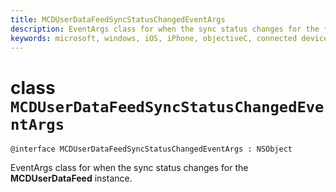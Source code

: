 ```yaml
---
title: MCDUserDataFeedSyncStatusChangedEventArgs
description: EventArgs class for when the sync status changes for the **MCDUserDataFeed** instance.
keywords: microsoft, windows, iOS, iPhone, objectiveC, connected devices, Project Rome
---
```


# class `MCDUserDataFeedSyncStatusChangedEventArgs` 

```
@interface MCDUserDataFeedSyncStatusChangedEventArgs : NSObject
```  

EventArgs class for when the sync status changes for the **MCDUserDataFeed** instance.